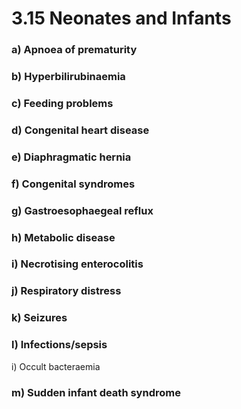 # 3.15 Neonates and Infants

### a\)  Apnoea of prematurity

### b\)  Hyperbilirubinaemia

### c\)  Feeding problems

### d\)  Congenital heart disease

### e\)  Diaphragmatic hernia

### f\)  Congenital syndromes

### g\)  Gastroesophaegeal reflux

### h\)  Metabolic disease

### i\)  Necrotising enterocolitis

### j\)  Respiratory distress

### k\)  Seizures

### l\)  Infections/sepsis

i\) Occult bacteraemia

### m\) Sudden infant death syndrome

